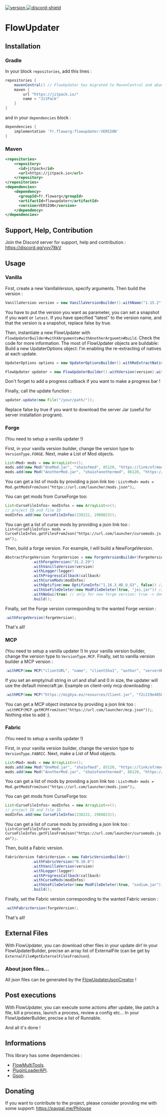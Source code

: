 [version]: https://img.shields.io/maven-central/v/fr.flowarg/flowupdater.svg?label=Download
[download]: https://search.maven.org/search?q=g:%22fr.flowarg%22%20AND%20a:%22flowupdater%22

[discord-shield]: https://discordapp.com/api/guilds/730758985376071750/widget.png
[discord-invite]: https://discord.gg/dN6HWHp

[ ![version][] ][download]
[ ![discord-shield][] ][discord-invite]

# FlowUpdater

## Installation

### Gradle

In your block `repositories`, add this lines :
```groovy
repositories {
    mavenCentral() // FlowUpdater has migrated to MavenCentral and abandoned jcenter. Old libraries are still avaiable in jcenter repo until it is down.
    maven {
        url "https://jitpack.io/"
        name = "JitPack"
    } 
}
```

and in your `dependencies` block :
```groovy
dependencies {
    implementation 'fr.flowarg:flowupdater:VERSION'
}
```

### Maven
```xml
<repositories>
    <repository>
      <id>jitpack</id>
      <url>https://jitpack.io</url>
    </repository>
</repositories>
<dependencies>
    <dependency>
      <groupId>fr.flowarg</groupId>
      <artifactId>flowupdater</artifactId>
      <version>VERSION</version>
    </dependency>
</dependencies>
```

## Support, Help, Contribution
Join the Discord server for support, help and contribution : https://discord.gg/yvv78kV

## Usage

### Vanilla

First, create a new VanillaVersion, specify arguments.
Then build the version :
```java
VanillaVersion version = new VanillaVersionBuilder().withName("1.15.2").withSnapshot(false).withVersionType(VersionType.VANILLA).build();
```
You have to put the version you want as parameter, you can set a snapshot if you want or `latest`.
If you have specified "latest" to the version name, and that the version is a snapshot, replace false by true.

Then, instantiate a new FlowUpdater with ``FlowUpdaterBuilder#withXArguments#withAnotherArguemtn#build``. Check the code for more information.
The most of FlowUpdater objects are buildable:
Build a new UpdaterOptions object:
I'm enabling the re-extracting of natives at each update.
```java
UpdaterOptions options = new UpdaterOptionsBuilder().withReExtractNatives(true).build();
```
```java
FlowUpdater updater = new FlowUpdaterBuilder().withVersion(version).withUpdaterOptions(options).withLogger(someCustomLogger).build();
```

Don't forget to add a progress callback if you want to make a progress bar !

Finally, call the update function :
```java
updater.update(new File("/your/path/"));
```
Replace false by true if you want to download the server Jar (useful for server installation program).

### Forge

(You need to setup a vanilla updater !)

First, in your vanilla version builder, change the version type to `VersionType.FORGE`.
Next, make a List of Mod objects.
```java
List<Mod> mods = new ArrayList<>();
mods.add(new Mod("OneMod.jar", "sha1ofmod", 85120, "https://link/of/mod.jar"));
mods.add(new Mod("AnotherMod.jar", "sha1ofanothermod", 86120, "https://link/of/another/mod.jar"));
```
You can get a list of mods by providing a json link too : `List<Mod> mods = Mod.getModsFromJson("https://url.com/launcher/mods.json");`.

You can get mods from CurseForge too:
```java
List<CurseFileInfos> modInfos = new ArrayList<>();
// project ID and file ID
modInfos.add(new CurseFileInfos(238222, 2988823));
```
You can get a list of curse mods by providing a json link too : `List<CurseFileInfos> mods = CurseFileInfos.getFilesFromJson("https://url.com/launcher/cursemods.json");`.

Then, build a forge version. For example, I will build a NewForgeVersion.
```java
AbstractForgeVersion forgeVersion = new ForgeVersionBuilder(ForgeVersionBuilder.ForgeVersionType.NEW)
            .withForgeVersion("31.2.29")
            .withVanillaVersion(version)
            .withLogger(logger)
            .withProgressCallback(callback)
            .withCurseMods(modInfos)
            .withOptifine(new OptifineInfo("1.16.3_HD_U_G3", false)) // installing optifine for 1.16.3, false = not a preview
            .withUseFileDeleter(new ModFileDeleter(true, "jei.jar")) // delete bad mods, don't remove the file jei.jar if it's present in the dir.
            .withNoGui(true) // only for new forge version: true -> don't show the forge installer gui. false -> show the forge installer gui.
            .build();
```

Finally, set the Forge version corresponding to the wanted Forge version :
```java
.withForgeVersion(forgeVersion);
```
That's all!

### MCP

(You need to setup a vanilla updater !)
In your vanilla version builder, change the version type to `VersionType.MCP`.
Finally, set to vanilla version builder a MCP version :
```java
.withMCP(new MCP("clientURL", "name", "clientSha1", "author", "serverURL", "serverSha1", 1215, 20525));
```
If you set an empty/null string in url and sha1 and 0 in size, the updater will use the default minecraft jar.
Example on client-only mcp downloading :
```java
.withMCP(new MCP("https://mighya.eu/resources/Client.jar", "f2c219e485831af2bae9464eebbe4765128c6ad6", "", "", 23005862, 210052));
```
You can get a MCP object instance by providing a json link too : `.withMCP(MCP.getMCPFromJson("https://url.com/launcher/mcp.json"));`.
Nothing else to add :).

### Fabric

(You need to setup a vanilla updater !)

First, in your vanilla version builder, change the version type to `VersionType.FABRIC`.
Next, make a List of Mod objects.
```java
List<Mod> mods = new ArrayList<>();
mods.add(new Mod("OneMod.jar", "sha1ofmod", 85120, "https://link/of/mod.jar"));
mods.add(new Mod("AnotherMod.jar", "sha1ofanothermod", 86120, "https://link/of/another/mod.jar"));
```
You can get a list of mods by providing a json link too : `List<Mod> mods = Mod.getModsFromJson("https://url.com/launcher/mods.json");`.

You can get mods from CurseForge too:
```java
List<CurseFileInfos> modInfos = new ArrayList<>();
// project ID and file ID
modInfos.add(new CurseFileInfos(238222, 2988823));
```
You can get a list of curse mods by providing a json link too : `List<CurseFileInfos> mods = CurseFileInfos.getFilesFromJson("https://url.com/launcher/cursemods.json");`.

Then, build a Fabric version.
```java
FabricVersion fabricVersion = new FabricVersionBuilder()
            .withFabricVersion("0.10.8")
            .withVanillaVersion(version)
            .withLogger(logger)
            .withProgressCallback(callback)
            .withCurseMods(modInfos)
            .withUseFileDeleter(new ModFileDeleter(true, "sodium.jar")) // delete bad mods ; doesn't remove the file sodium.jar if it's present in the dir.
            .build();
```

Finally, set the Fabric version corresponding to the wanted Fabric version :
```java
.withFabricVersion(forgeVersion);
```
That's all!

## External Files

With FlowUpdater, you can download other files in your update dir!
In your FlowUpdaterBuilder, precise an array list of ExternalFile (can be get by `ExternalFile#getExternalFilesFromJson`).

### About json files...

All json files can be generated by the [FlowUpdaterJsonCreator](https://github.com/FlowArg/FlowUpdaterJsonCreator) !

## Post executions

With FlowUpdater, you can execute some actions after update, like patch a file, kill a process, launch a process, review a config etc...
In your FlowUpdaterBuilder, precise a list of Runnable.

And all it's done !

## Informations

This library has some dependencies :
- [FlowMultiTools](https://github.com/FlowArg/FlowMultitools).
- [PluginLoaderAPI](https://github.com/FlowArg/PluginLoaderAPI).
- [Gson](https://github.com/Google/Gson).


## Donating

If you want to contribute to the project, please consider providing me with some support:
https://paypal.me/Philouse
